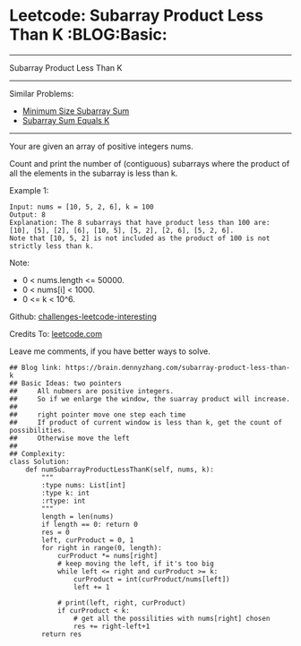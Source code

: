 # Leetcode: Subarray Product Less Than K     :BLOG:Basic:


---

Subarray Product Less Than K  

---

Similar Problems:  
-   [Minimum Size Subarray Sum](https://brain.dennyzhang.com/minimum-size-subarray-sum)
-   [Subarray Sum Equals K](https://brain.dennyzhang.com/subarray-sum-equals-k)

---

Your are given an array of positive integers nums.  

Count and print the number of (contiguous) subarrays where the product of all the elements in the subarray is less than k.  

Example 1:  

    Input: nums = [10, 5, 2, 6], k = 100
    Output: 8
    Explanation: The 8 subarrays that have product less than 100 are: [10], [5], [2], [6], [10, 5], [5, 2], [2, 6], [5, 2, 6].
    Note that [10, 5, 2] is not included as the product of 100 is not strictly less than k.

Note:  

-   0 < nums.length <= 50000.
-   0 < nums[i] < 1000.
-   0 <= k < 10^6.

Github: [challenges-leetcode-interesting](https://github.com/DennyZhang/challenges-leetcode-interesting/tree/master/subarray-product-less-than-k)  

Credits To: [leetcode.com](https://leetcode.com/problems/subarray-product-less-than-k/description/)  

Leave me comments, if you have better ways to solve.  

    ## Blog link: https://brain.dennyzhang.com/subarray-product-less-than-k
    ## Basic Ideas: two pointers
    ##     All nubmers are positive integers. 
    ##     So if we enlarge the window, the suarray product will increase.
    ##
    ##     right pointer move one step each time
    ##     If product of current window is less than k, get the count of possibilities.
    ##     Otherwise move the left
    ##
    ## Complexity:
    class Solution:
        def numSubarrayProductLessThanK(self, nums, k):
            """
            :type nums: List[int]
            :type k: int
            :rtype: int
            """
            length = len(nums)
            if length == 0: return 0
            res = 0
            left, curProduct = 0, 1
            for right in range(0, length):
                curProduct *= nums[right]
                # keep moving the left, if it's too big
                while left <= right and curProduct >= k:
                    curProduct = int(curProduct/nums[left])
                    left += 1 
    
                # print(left, right, curProduct)
                if curProduct < k:
                    # get all the possilities with nums[right] chosen
                    res += right-left+1
            return res